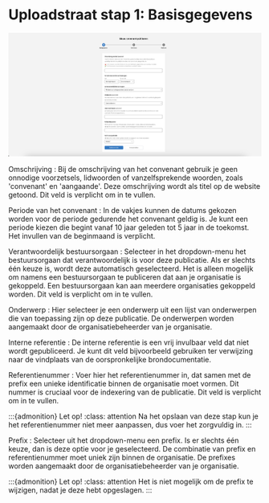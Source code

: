 # Uploadstraat stap 1: Basisgegevens

![Afbeelding toont eerste stap van de uploadwizard van de balie](img/convenant_1.png)

Omschrijving
: Bij de omschrijving van het convenant gebruik je geen onnodige voorzetsels, lidwoorden of vanzelfsprekende woorden, zoals 'convenant' en 'aangaande'. Deze omschrijving wordt als titel op de website getoond. Dit veld is verplicht om in te vullen.

Periode van het convenant
: In de vakjes kunnen de datums gekozen worden voor de periode gedurende het convenant geldig is. Je kunt een periode kiezen
die begint vanaf 10 jaar geleden tot 5 jaar in de toekomst. Het invullen van de beginmaand is verplicht.

Verantwoordelijk bestuursorgaan
: Selecteer in het dropdown-menu het bestuursorgaan dat verantwoordelijk is voor deze publicatie. Als er slechts één keuze is,
wordt deze automatisch geselecteerd. Het is alleen mogelijk om namens een bestuursorgaan te publiceren dat aan je organisatie
is gekoppeld. Een bestuursorgaan kan aan meerdere organisaties gekoppeld worden. Dit veld is verplicht om in te vullen.

Onderwerp
: Hier selecteer je een onderwerp uit een lijst van onderwerpen die van toepassing zijn op deze publicatie. De onderwerpen worden
aangemaakt door de organisatiebeheerder van je organisatie.

Interne referentie
: De interne referentie is een vrij invulbaar veld dat niet wordt gepubliceerd. Je kunt dit veld bijvoorbeeld gebruiken ter
verwijzing naar de vindplaats van de oorspronkelijke brondocumentatie.

Referentienummer
: Voer hier het referentienummer in, dat samen met de prefix een unieke identificatie binnen de organisatie moet vormen. Dit nummer
is cruciaal voor de indexering van de publicatie. Dit veld is verplicht om in te vullen.

:::{admonition} Let op!
:class: attention
Na het opslaan van deze stap kun je het referentienummer niet meer aanpassen, dus voer het zorgvuldig in.
:::

Prefix
: Selecteer uit het dropdown-menu een prefix. Is er slechts één keuze, dan is deze optie voor je geselecteerd. De combinatie van prefix
en referentienummer moet uniek zijn binnen de organisatie. De prefixes worden aangemaakt door de organisatiebeheerder van je organisatie.

:::{admonition} Let op!
:class: attention
Het is niet mogelijk om de prefix te wijzigen, nadat je deze hebt opgeslagen.
:::
